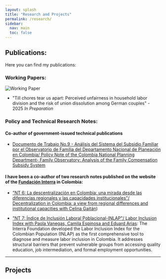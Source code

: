 ```yaml
---
layout: splash
title: "Research and Projects"
permalink: /research/
sidebar:
  nav: main
  toc: false
---
```



## Publications:

Here you can find my publications: 

### Working Papers:

![Working Paper](https://img.shields.io/badge/Working%20Paper-blue)

+ "Till chores tear us apart: Perceived unfairness in household labor division and the risk of union dissolution among German couples" - 2025
_In Preparation_


### Policy and Technical Research Notes:

#### Co-author of government-issued technical publications

+ [Documento de Trabajo No.9 - Análisis del Sistema del Subsidio Familiar por el Observatorio de Familia del Departamento Nacional de Planeación en Colombia/ Policy Note of the Colombia National Planning Department- Family Observatory: Analysis of the Family Compensation Subsidy System](https://observatoriodefamilia.dnp.gov.co/Documents/Documentos%20de%20trabajo/Documento%20de%20trabajo%209.pdf)

#### I have been a co-author of two research notes published on the website of the [Fundación Interra](https://fundacioninterra.org/) in Colombia: 

+ ["NT 6: La descentralización en Colombia: una mirada desde las diferencias regionales y las capacidades institucionales"/ Decentralization in Colombia: a view from regional differences and institutional capacities with Celina Gaitán](https://publicaciones.fundacioninterra.org/documentos_interra/nt-6-la-descentralizacion-en-colombia-una-mirada-desde-las-diferencias-regionales-y-las-capacidades-institucionales/))

+ ["NT 7: Índice de Inclusión Laboral Poblacional-INLAP"/ Labor Inclusion Index with Paola Vanegas, Camila Espinosa and Eduard Arias](https://publicaciones.fundacioninterra.org/documentos_interra/nt-7-indice-de-inclusion-laboral-poblacional-inlap-2/): The Interra Foundation developed the Labor Inclusion Index for the Colombian Population (INLAP) as the first comprehensive tool to diagnose and measure labor inclusion in Colombia. It addresses structural barriers that prevent vulnerable groups from accessing quality education, job intermediation, and formal employment opportunities.

     


---

## Projects

